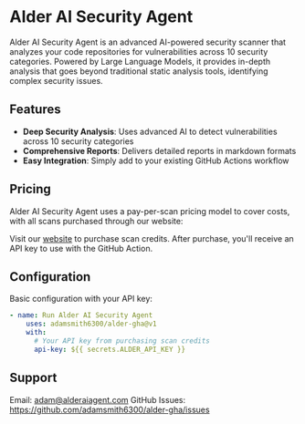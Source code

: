 # Alder AI Security Agent

Alder AI Security Agent is an advanced AI-powered security scanner that analyzes your code repositories for vulnerabilities across 10 security categories. Powered by Large Language Models, it provides in-depth analysis that goes beyond traditional static analysis tools, identifying complex security issues.

## Features
- **Deep Security Analysis**: Uses advanced AI to detect vulnerabilities across 10 security categories
- **Comprehensive Reports**: Delivers detailed reports in markdown formats
- **Easy Integration**: Simply add to your existing GitHub Actions workflow

## Pricing

Alder AI Security Agent uses a pay-per-scan pricing model to cover costs, with all scans purchased through our website:

Visit our [website](https://alderaiagent.com/) to purchase scan credits. After purchase, you'll receive an API key to use with the GitHub Action.

## Configuration

Basic configuration with your API key:
```yaml
- name: Run Alder AI Security Agent
    uses: adamsmith6300/alder-gha@v1
    with:
      # Your API key from purchasing scan credits
      api-key: ${{ secrets.ALDER_API_KEY }}
```

## Support
Email: adam@alderaiagent.com
GitHub Issues: https://github.com/adamsmith6300/alder-gha/issues
